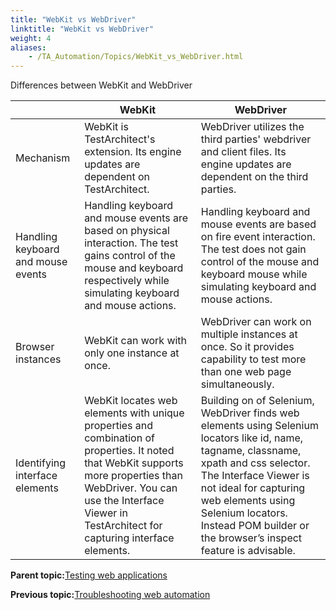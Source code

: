 ```yaml
--- 
title: "WebKit vs WebDriver"
linktitle: "WebKit vs WebDriver"
weight: 4
aliases: 
    - /TA_Automation/Topics/WebKit_vs_WebDriver.html
---
```


Differences between WebKit and WebDriver

| |WebKit|WebDriver|
|--|------|---------|
|Mechanism|WebKit is TestArchitect's extension. Its engine updates are dependent on TestArchitect.|WebDriver utilizes the third parties' webdriver and client files. Its engine updates are dependent on the third parties.|
|Handling keyboard and mouse events|Handling keyboard and mouse events are based on physical interaction. The test gains control of the mouse and keyboard respectively while simulating keyboard and mouse actions.|Handling keyboard and mouse events are based on fire event interaction. The test does not gain control of the mouse and keyboard mouse while simulating keyboard and mouse actions.<br>|
|Browser instances|WebKit can work with only one instance at once.|WebDriver can work on multiple instances at once. So it provides capability to test more than one web page simultaneously.|
|Identifying interface elements|WebKit locates web elements with unique properties and combination of properties. It noted that WebKit supports more properties than WebDriver. You can use the Interface Viewer in TestArchitect for capturing interface elements.|Building on of Selenium, WebDriver finds web elements using Selenium locators like id, name, tagname, classname, xpath and css selector. The Interface Viewer is not ideal for capturing web elements using Selenium locators. Instead POM builder or the browser’s inspect feature is advisable.<br>|

**Parent topic:**[Testing web applications](/TA_Automation/Topics/Web_automation.html)

**Previous topic:**[Troubleshooting web automation](/TA_Automation/Topics/web_troubleshooting.html)


